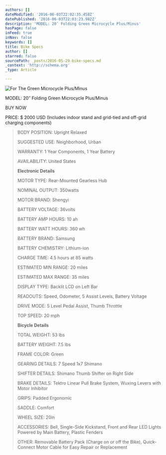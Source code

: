 ```yaml
---
authors: []
dateModified: '2016-06-03T22:02:35.458Z'
datePublished: '2016-06-03T22:03:23.982Z'
description: 'MODEL: 20″ Folding Green Microcycle Plus/Minus'
hasPage: false
inFeed: true
inNav: false
keywords: []
title: Bike Specs
author: []
starred: false
sourcePath: _posts/2016-05-29-bike-specs.md
_context: 'http://schema.org'
_type: Article

---
```

![For The Green Microcycle Plus/Minus](https://the-grid-user-content.s3-us-west-2.amazonaws.com/0b98f17e-24f9-472e-9e07-961084ed7ece.jpg)

MODEL: 20″ Folding Green Microcycle Plus/Minus

BUY NOW

PRICE: $ 2000 USD (Includes indoor stand and grid-tied and off-grid charging components)

> BODY POSITION: Upright Relaxed
> 
> SUGGESTED USE: Neighborhood, Urban
> 
> WARRANTY: 1 Year Components, 1 Year Battery
> 
> AVAILABILITY: United States
> 
> **Electronic Details**
> 
> MOTOR TYPE: Rear-Mounted Gearless Hub
> 
> NOMINAL OUTPUT: 350watts
> 
> MOTOR BRAND: Shengyi
> 
> BATTERY VOLTAGE: 36volts
> 
> BATTERY AMP HOURS: 10 ah
> 
> BATTERY WATT HOURS: 360 wh
> 
> BATTERY BRAND: Samsung
> 
> BATTERY CHEMISTRY: Lithium-ion
> 
> CHARGE TIME: 4.5 hours at 85 watts
> 
> ESTIMATED MIN RANGE: 20 miles
> 
> ESTIMATED MAX RANGE: 35 miles
> 
> DISPLAY TYPE: Backlit LCD on Left Bar
> 
> READOUTS: Speed, Odometer, 5 Assist Levels, Battery Voltage
> 
> DRIVE MODE: 5 Level Pedal Assist, Thumb Throttle
> 
> TOP SPEED: 20 mph
> 
> **Bicycle Details**
> 
> TOTAL WEIGHT: 53 lbs
> 
> BATTERY WEIGHT: 7.5 lbs
> 
> FRAME COLOR: Green
> 
> GEARING DETAILS: 7 Speed 1x7 Shimano
> 
> SHIFTER DETAILS: Shimano Thumb Shifter on Right Side
> 
> BRAKE DETAILS: Tektro Linear Pull Brake System, Wuxing Levers with Motor Inhibitor
> 
> GRIPS: Padded Ergonomic
> 
> SADDLE: Comfort
> 
> WHEEL SIZE: 20in
> 
> ACCESSORIES: Bell, Single-Side Kickstand, Front and Rear LED Lights Powered by Main Battery, Plastic Fenders
> 
> OTHER: Removable Battery Pack (Charge on or off the Bike), Quick-Connect Motor Cable for Easy Repair or Replacement